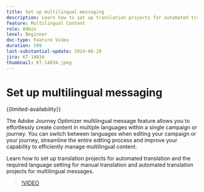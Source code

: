 ```yaml
---
title: Set up multilingual messaging
description: Learn how to set up translation projects for automated translation and the required language setting for manual translation and automated translation projects for multilingual messages.
feature: Multilingual Content
role: Admin
level: Beginner
doc-type: Feature Video
duration: 599
last-substantial-update: 2024-06-28
jira: KT-14034
thumbnail: KT-14034.jpeg
---
```


# Set up multilingual messaging

{{limited-availability}}

The Adobe Journey Optimizer multilingual message feature allows you to effortlessly create content in multiple languages within a single campaign or journey. You can switch between languages when editing your campaign or your journey, streamline the entire editing process and improve your capability to efficiently manage multilingual content.

Learn how to set up translation projects for automated translation and the required language setting for manual translation and automated translation projects for multilingual messages.
 
>[!VIDEO](https://video.tv.adobe.com/v/3430661/?learn=on)
